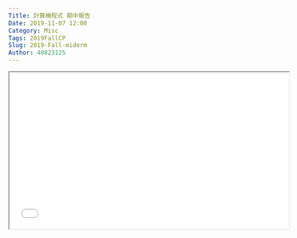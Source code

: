 ```yaml
---
Title: 計算機程式 期中報告
Date: 2019-11-07 12:00
Category: Misc
Tags: 2019FallCP
Slug: 2019-Fall-miderm
Author: 40823125
---
```

<iframe width="560" height="314" allowfullscreen="allowfullscreen" src="//www.youtube.com/embed/rPjXd9QfjIo"></iframe>